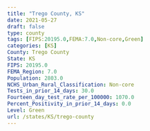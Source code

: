 ```yaml
---
title: "Trego County, KS"
date: 2021-05-27
draft: false
type: county
tags: [FIPS:20195.0,FEMA:7.0,Non-core,Green]
categories: [KS]
County: Trego County
State: KS
FIPS: 20195.0
FEMA_Region: 7.0
Population: 2803.0
NCHS_Urban_Rural_Classification: Non-core
Tests_in_prior_14_days: 30.0
Fourteen_day_test_rate_per_100000: 1070.0
Percent_Positivity_in_prior_14_days: 0.0
Level: Green
url: /states/KS/trego-county
---
```



